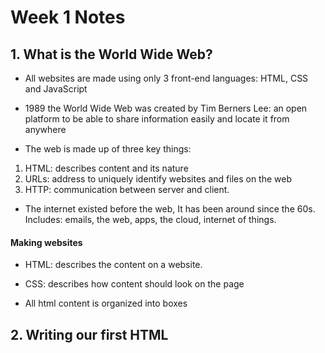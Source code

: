 # Week 1 Notes

## 1. What is the World Wide Web?

- All websites are made using only 3 front-end languages: HTML, CSS and JavaScript

- 1989 the World Wide Web was created by Tim Berners Lee: an open platform to be able to share information easily and locate it from anywhere

- The web is made up of three key things:

1. HTML: describes content and its nature
2. URLs: address to uniquely identify websites and files on the web
3. HTTP: communication between server and client. 

-  The internet existed before the web, It has been around since the 60s. Includes: emails, the web, apps, the cloud, internet of things. 


#### Making websites

- HTML: describes the content on a website. 
- CSS: describes how content should look on the page

- All html content is organized into boxes

## 2. Writing our first HTML
